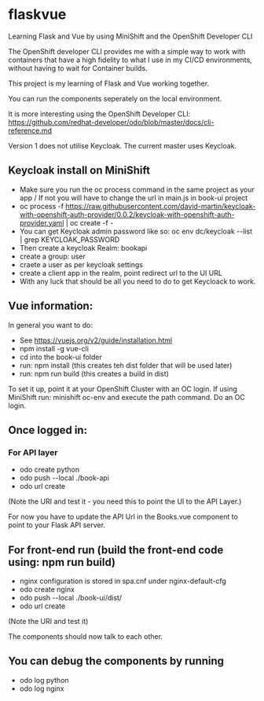# flaskvue
Learning Flask and Vue by using MiniShift and the OpenShift Developer CLI

The OpenShift developer CLI provides me with a simple way to work with containers that have a high fidelity to what I use in my CI/CD environments, without having to wait for Container builds.

This project is my learning of Flask and Vue working together.

You can run the components seperately on the local environment.

It is more interesting using the OpenShift Developer CLI: https://github.com/redhat-developer/odo/blob/master/docs/cli-reference.md

Version 1 does not utilise Keycloak.
The current master uses Keycloak.
## Keycloak install on MiniShift
* Make sure you run the oc process command in the same project as your app / If not you will have to change the url in main.js in book-ui project
* oc process -f https://raw.githubusercontent.com/david-martin/keycloak-with-openshift-auth-provider/0.0.2/keycloak-with-openshift-auth-provider.yaml | oc create -f -
* You can get Keycloak admin password like so: oc env dc/keycloak --list | grep KEYCLOAK_PASSWORD
* Then create a keycloak Realm: bookapi
* create a group: user
* craete a user as per keycloak settings
* create a client app in the realm, point redirect url to the UI URL
* With any luck that should be all you need to do to get Keycloack to work.

## Vue information:
In general you want to do:
* See https://vuejs.org/v2/guide/installation.html
* npm install -g vue-cli
* cd into the book-ui folder
* run: npm install  (this creates teh dist folder that will be used later)
* run: npm run build (this creates a build in dist)

To set it up, point it at your OpenShift Cluster with an OC login.
If using MiniShift run: minishift oc-env and execute the path command.
Do an OC login.

## Once logged in:
### For API layer
* odo create python
* odo push --local ./book-api
* odo url create

(Note the URI and test it - you need this to point the UI to the API Layer.)

For now you have to update the API Url in the Books.vue component to point to your Flask API server.

## For front-end run (build the front-end code using: npm run build)
* nginx configuration is stored in spa.cnf under nginx-default-cfg 
* odo create nginx
* odo push --local ./book-ui/dist/
* odo url create

(Note the URI and test it)

The components should now talk to each other.

## You can debug the components by running
* odo log python
* odo log nginx
